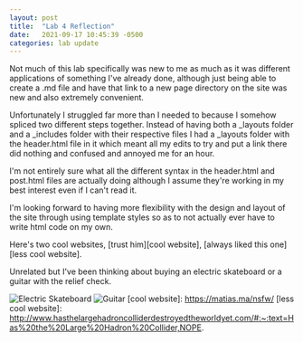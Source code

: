```yaml
---
layout: post
title:  "Lab 4 Reflection"
date:   2021-09-17 10:45:39 -0500
categories: lab update
---
```


  Not much of this lab specifically was new to me as much as it was different applications of something I've already
done, although just being able to create a .md file and have that link to a new page directory on the site was new and
also extremely convenient.

  Unfortunately I struggled far more than I needed to because I somehow spliced two different steps together. Instead of
having both a _layouts folder and a _includes folder with their respective files I had a _layouts folder with the header.html
file in it which meant all my edits to try and put a link there did nothing and confused and annoyed me for an hour.

  I'm not entirely sure what all the different syntax in the header.html and post.html files are actually doing although
I assume they're working in my best interest even if I can't read it.

  I'm looking forward to having more flexibility with the design and layout of the site through using template styles
so as to not actually ever have to write html code on my own.

  Here's two cool websites, [trust him][cool website], [always liked this one][less cool website].

  Unrelated but I've been thinking about buying an electric skateboard or a guitar with the relief check.

![Electric Skateboard](https://upload.wikimedia.org/wikipedia/commons/f/fa/Electric_Skateboard.png)
![Guitar](https://upload.wikimedia.org/wikipedia/commons/4/4d/C.F._Martin_GRH_160_or_000-16RGT_cropped.png)
[cool website]: https://matias.ma/nsfw/
[less cool website]: http://www.hasthelargehadroncolliderdestroyedtheworldyet.com/#:~:text=Has%20the%20Large%20Hadron%20Collider,NOPE.
